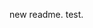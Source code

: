 new readme. test.

<!---
ThomasRichards766/ThomasRichards766 is a ✨ special ✨ repository because its `README.md` (this file) appears on your GitHub profile.
You can click the Preview link to take a look at your changes.
--->
